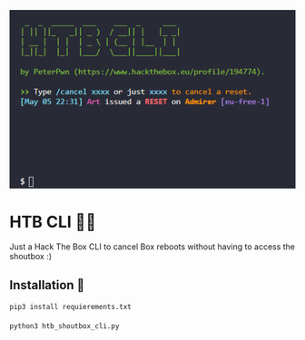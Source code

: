 <p align="center">
  <img src="img.PNG">
</p>

# HTB CLI 🧙‍♂️

Just a Hack The Box CLI to cancel Box reboots without having to access the shoutbox :)

## Installation 🔧
```bash
pip3 install requierements.txt

python3 htb_shoutbox_cli.py
```
